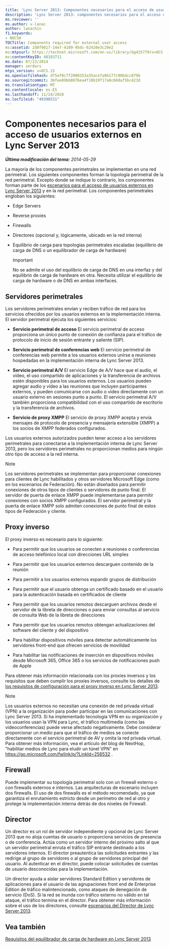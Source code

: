 ```yaml
---
title: 'Lync Server 2013: Componentes necesarios para el acceso de usuarios externos'
description: 'Lync Server 2013: componentes necesarios para el acceso de usuarios externos.'
ms.reviewer: ''
ms.author: v-lanac
author: lanachin
f1.keywords:
- NOCSH
TOCTitle: Components required for external user access
ms:assetid: 2d0f9817-14e7-4109-95dc-62420e3c29e2
ms:mtpsurl: https://technet.microsoft.com/en-us/library/Gg425779(v=OCS.15)
ms:contentKeyID: 48183711
ms.date: 07/23/2014
manager: serdars
mtps_version: v=OCS.15
ms.openlocfilehash: d75ef0c7f2000353a35acefa0b177c90bdcc879b
ms.sourcegitcommit: 36fee89bb887bea4f18b19f17a8c69daf5bc423d
ms.translationtype: MT
ms.contentlocale: es-ES
ms.lasthandoff: 11/24/2020
ms.locfileid: "49398531"
---
```

# <a name="components-required-for-external-user-access-in-lync-server-2013"></a>Componentes necesarios para el acceso de usuarios externos en Lync Server 2013

<div data-xmlns="http://www.w3.org/1999/xhtml">

<div class="topic" data-xmlns="http://www.w3.org/1999/xhtml" data-msxsl="urn:schemas-microsoft-com:xslt" data-cs="https://msdn.microsoft.com/">

<div data-asp="https://msdn2.microsoft.com/asp">



</div>

<div id="mainSection">

<div id="mainBody">

<span> </span>

_**Última modificación del tema:** 2014-05-29_

La mayoría de los componentes perimetrales se implementan en una red perimetral. Los siguientes componentes forman la topología perimetral de la red perimetral. Excepto donde se indique lo contrario, los componentes forman parte de los [escenarios para el acceso de usuarios externos en Lync Server 2013](lync-server-2013-scenarios-for-external-user-access.md) y en la red perimetral. Los componentes perimetrales engloban los siguientes:

  - Edge Servers

  - Reverse proxies

  - Firewalls

  - Directores (opcional y, lógicamente, ubicado en la red interna)

  - Equilibrio de carga para topologías perimetrales escaladas (equilibrio de carga de DNS o un equilibrador de carga de hardware)
    
    <div>
    

    > [!IMPORTANT]  
    > No se admite el uso del equilibrio de carga de DNS en una interfaz y del equilibrio de carga de hardware en otra. Necesita utilizar el equilibrio de carga de hardware o de DNS en ambas interfaces.

    
    </div>

<div>

## <a name="edge-servers"></a>Servidores perimetrales

Los servidores perimetrales envían y reciben tráfico de red para los servicios ofrecidos por los usuarios externos en la implementación interna. El servidor perimetral ejecuta los siguientes servicios:

  - **Servicio perimetral de acceso**   El servicio perimetral de acceso proporciona un único punto de conexión de confianza para el tráfico de protocolo de inicio de sesión entrante y saliente (SIP).

  - **Servicio perimetral de conferencias web**   El servicio perimetral de conferencias web permite a los usuarios externos unirse a reuniones hospedadas en la implementación interna de Lync Server 2013.

  - **Servicio perimetral A/V**   El servicio Edge de A/V hace que el audio, el vídeo, el uso compartido de aplicaciones y la transferencia de archivos estén disponibles para los usuarios externos. Los usuarios pueden agregar audio y vídeo a las reuniones que incluyen participantes externos, y pueden comunicarse con audio o video directamente con un usuario externo en sesiones punto a punto. El servicio perimetral A/V también proporciona compatibilidad con el uso compartido de escritorio y la transferencia de archivos.

  - **Servicio de proxy XMPP**   El servicio de proxy XMPP acepta y envía mensajes de protocolo de presencia y mensajería extensible (XMPP) a los socios de XMPP federados configurados.

Los usuarios externos autorizados pueden tener acceso a los servidores perimetrales para conectarse a la implementación interna de Lync Server 2013, pero los servidores perimetrales no proporcionan medios para ningún otro tipo de acceso a la red interna.

<div>


> [!NOTE]  
> Los servidores perimetrales se implementan para proporcionar conexiones para clientes de Lync habilitados y otros servidores Microsoft Edge (como en los escenarios de Federación). No están diseñados para permitir conexiones de otros tipos de clientes o servidores de punto final. El servidor de puerta de enlace XMPP puede implementarse para permitir conexiones con socios XMPP configurados. El servidor perimetral y la puerta de enlace XMPP solo admiten conexiones de punto final de estos tipos de Federación y cliente.



</div>

</div>

<div>

## <a name="reverse-proxy"></a>Proxy inverso

El proxy inverso es necesario para lo siguiente:

  - Para permitir que los usuarios se conecten a reuniones o conferencias de acceso telefónico local con direcciones URL simples

  - Para permitir que los usuarios externos descarguen contenido de la reunión

  - Para permitir a los usuarios externos expandir grupos de distribución

  - Para permitir que el usuario obtenga un certificado basado en el usuario para la autenticación basada en certificados de cliente

  - Para permitir que los usuarios remotos descarguen archivos desde el servidor de la libreta de direcciones o para enviar consultas al servicio de consulta Web de la libreta de direcciones

  - Para permitir que los usuarios remotos obtengan actualizaciones del software del cliente y del dispositivo

  - Para habilitar dispositivos móviles para detectar automáticamente los servidores front-end que ofrecen servicios de movilidad

  - Para habilitar las notificaciones de inserción en dispositivos móviles desde Microsoft 365, Office 365 o los servicios de notificaciones push de Apple

Para obtener más información relacionada con los proxies inversos y los requisitos que deben cumplir los proxies inversos, consulte los detalles de [los requisitos de configuración para el proxy inverso en Lync Server 2013](lync-server-2013-configuration-requirements-for-reverse-proxy.md).

<div>


> [!NOTE]  
> Los usuarios externos no necesitan una conexión de red privada virtual (VPN) a la organización para poder participar en las comunicaciones con Lync Server 2013. Si ha implementado tecnología VPN en su organización y los usuarios usan la VPN para Lync, el tráfico multimedia (como las videoconferencias) puede verse afectado negativamente. Debe considerar proporcionar un medio para que el tráfico de medios se conecte directamente con el servicio perimetral de AV y omita la red privada virtual. Para obtener más información, vea el artículo del blog de NextHop, "habilitar medios de Lync para eludir un túnel VPN" en <A href="https://go.microsoft.com/fwlink/p/?linkid=256532">https://go.microsoft.com/fwlink/p/?LinkId=256532</A> .



</div>

</div>

<div>

## <a name="firewall"></a>Firewall

Puede implementar su topología perimetral solo con un firewall externo o con firewalls externos e internos. Las arquitecturas de escenario incluyen dos firewalls. El uso de dos firewalls es el método recomendado, ya que garantiza el enrutamiento estricto desde un perímetro de red al otro y protege la implementación interna detrás de dos niveles de Firewall.

</div>

<div>

## <a name="director"></a>Director

Un director es un rol de servidor independiente y opcional de Lync Server 2013 que no aloja cuentas de usuario o proporciona servicios de presencia o de conferencia. Actúa como un servidor interno del próximo salto al que un servidor perimetral enruta el tráfico SIP entrante destinado a los servidores internos. El director preautentica las solicitudes entrantes y las redirige al grupo de servidores o al grupo de servidores principal del usuario. Al autenticar en el director, puede colocar solicitudes de cuentas de usuario desconocidas para la implementación.

Un director ayuda a aislar servidores Standard Edition y servidores de aplicaciones para el usuario de las agrupaciones front end de Enterprise Edition de tráfico malintencionado, como ataques de denegación de servicio (DoS). Si la red se inunda con tráfico externo no válido en tal ataque, el tráfico termina en el director. Para obtener más información sobre el uso de los directores, consulte [escenarios del Director de Lync Server 2013](lync-server-2013-scenarios-for-the-director.md).

</div>

<div>

## <a name="see-also"></a>Vea también


[Requisitos del equilibrador de carga de hardware en Lync Server 2013](lync-server-2013-hardware-load-balancer-requirements.md)  
  

</div>

</div>

<span> </span>

</div>

</div>

</div>


